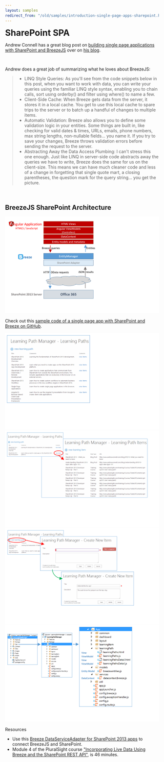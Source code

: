 ```yaml
---
layout: samples
redirect_from: "/old/samples/introduction-single-page-apps-sharepoint.html"
---
```

<h1 style="margin: 8px 0px 12px;">SharePoint SPA</h1>

<p>Andrew Connell has a great blog post on <a href="http://www.andrewconnell.com/blog/breezejs-makes-client-side-sharepoint-2013-rest-development-a-breeze" target="_blank">building single page applications with SharePoint and BreezeJS</a> over on <a href="http://www.andrewconnell.com/"  target="_blank">his blog</a>.</p>
<br />
<p>Andrew does a great job of summarizing what he loves about BreezeJS:</p>

<blockquote>
  <ul>
    <li>LINQ Style Queries: As you'll see from the code snippets below in this post, when you want to work with data, you can write your queries using the familiar LINQ style syntax, enabling you to chain calls, sort using orderby() and filter using where() to name a few.</li>
    <li>Client-Side Cache: When Breeze gets data from the server, it stores it in a local cache. You get to use this local cache to spare trips to the server or to batch up a handful of changes to multiple items.</li>
    <li>Automatic Validation: Breeze also allows you to define some validation logic in your entities. Some things are built in, like checking for valid dates & times, URLs, emails, phone numbers, max string lengths, non-nullable fields... you name it. If you try to save your changes, Breeze throws validation errors before sending the request to the server.</li>
    <li>Abstracting Away the Data Access Plumbing: I can't stress this one enough. Just like LINQ in server-side code abstracts away the queries we have to write, Breeze does the same for us on the client-size. This means we can have much cleaner code and less of a change in forgetting that single quote mart, a closing parentheses, the question mark for the query string... you get the picture.</li>
  </ul>
</blockquote>
<br />
<h2>BreezeJS SharePoint Architecture</h2>
<img src="/images/samples/sharepoint-learning-path-architecture.png" alt="BreezeJS SharePoint architecture" title="BreezeJS SharePoint architecture" />

Check out this <a href="https://github.com/andrewconnell/BreezeSP2013Sample" target="_blank">sample code of a single page app with SharePoint and Breeze on GitHub</a>.

<img src="/images/samples/sharepoint-learning-path-1.png" alt="Learning Path Manager" title="Learning Path Manager" /><br />
<img src="/images/samples/sharepoint-learning-path-2.png" alt="Learning Path Manager view items" title="Learning Path Manager view items" /><br />
<img src="/images/samples/sharepoint-learning-path-3.png" alt="Learning Path Manager create new item" title="Learning Path Manager create new item" /><br />
<img src="/images/samples/sharepoint-learning-path-4.png" alt="Learning Path Manager file paths" title="Learning Path Manager file paths" />

<p>Resources</p>
<ul>
  <li>Use this <a href="http://www.nuget.org/packages/Breeze.DataService.SharePoint"  target="_blank">Breeze DataServiceAdapter for SharePoint 2013 apps</a> to connect BreezeJS and SharePoint.</li>
  <li>Module 4 of the PluralSight course <a href="http://pluralsight.com/training/courses/TableOfContents?courseName=building-sharepoint-apps-spa-angularjs " target="_blank">"Incorporating Live Data Using Breeze and the SharePoint REST API"</a>, is 46 minutes.</li>
  <!--<li>Module 5 of the PluralSight course <a href="http://pluralsight.com/training/Courses/TableOfContents/sharepoint-2013-fundamentals"  target="_blank">SharePoint 2013 Fundamentals</a> covers BreezeJS.</li>-->
</ul>